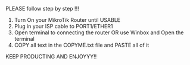 PLEASE follow step by step !!!

1. Turn On your MikroTik Router until USABLE
2. Plug in your ISP cable to PORT1/ETHER1
3. Open terminal to connecting the router OR use Winbox and Open the terminal
4. COPY all text in the COPYME.txt file and PASTE all of it

KEEP PRODUCTING AND ENJOYYY!!
